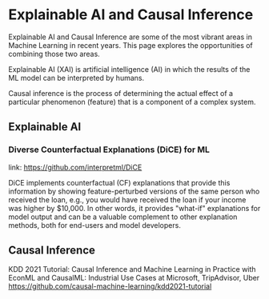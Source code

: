# Explainable AI and Causal Inference
Explainable AI and Causal Inference are some of the most vibrant areas in Machine Learning in recent years. This page explores the opportunities of combining those two areas.

Explainable AI (XAI) is artificial intelligence (AI) in which the results of the ML model can be interpreted by humans.

Causal inference is the process of determining the actual effect of a particular phenomenon (feature) that is a component of a complex system.

## Explainable AI 
### Diverse Counterfactual Explanations (DiCE) for ML
link: https://github.com/interpretml/DiCE

DiCE implements counterfactual (CF) explanations that provide this information by showing feature-perturbed versions of the same person who received the loan, e.g., you would have received the loan if your income was higher by $10,000. In other words, it provides "what-if" explanations for model output and can be a valuable complement to other explanation methods, both for end-users and model developers.


## Causal Inference
KDD 2021 Tutorial: Causal Inference and Machine Learning in Practice with EconML and CausalML: Industrial Use Cases at Microsoft, TripAdvisor, Uber
https://github.com/causal-machine-learning/kdd2021-tutorial

